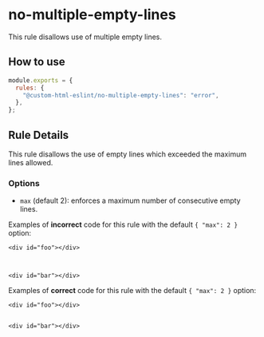 # no-multiple-empty-lines

This rule disallows use of multiple empty lines.

## How to use

```js,.eslintrc.js
module.exports = {
  rules: {
    "@custom-html-eslint/no-multiple-empty-lines": "error",
  },
};
```

## Rule Details

This rule disallows the use of empty lines which exceeded the maximum lines allowed.

### Options

- `max` (default 2): enforces a maximum number of consecutive empty lines.

Examples of **incorrect** code for this rule with the default `{ "max": 2 }` option:

<!-- prettier-ignore -->
```html,incorrect
<div id="foo"></div>



<div id="bar"></div>
```

Examples of **correct** code for this rule with the default `{ "max": 2 }` option:

<!-- prettier-ignore -->
```html,correct
<div id="foo"></div>


<div id="bar"></div>
```
